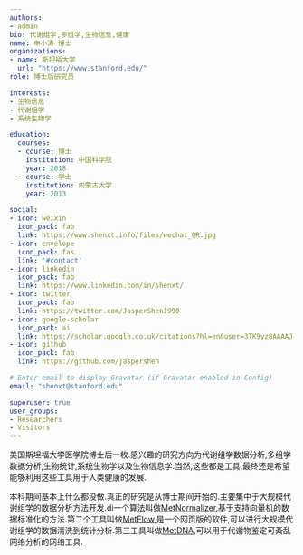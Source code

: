 ```yaml
---
authors:
- admin
bio: 代谢组学,多组学,生物信息,健康
name: 申小涛 博士
organizations:
- name: 斯坦福大学
  url: "https://www.stanford.edu/"
role: 博士后研究员

interests:
- 生物信息
- 代谢组学
- 系统生物学

education:
  courses:
  - course: 博士
    institution: 中国科学院
    year: 2018
  - course: 学士
    institution: 内蒙古大学
    year: 2013

social:
- icon: weixin
  icon_pack: fab
  link: https://www.shenxt.info/files/wechat_QR.jpg
- icon: envelope
  icon_pack: fas
  link: '#contact'
- icon: linkedin
  icon_pack: fab
  link: https://www.linkedin.com/in/shenxt/
- icon: twitter
  icon_pack: fab
  link: https://twitter.com/JasperShen1990
- icon: google-scholar
  icon_pack: ai
  link: https://scholar.google.co.uk/citations?hl=en&user=3TK9yz8AAAAJ
- icon: github
  icon_pack: fab
  link: https://github.com/jaspershen

# Enter email to display Gravatar (if Gravatar enabled in Config)
email: "shenxt@stanford.edu"

superuser: true
user_groups:
- Researchers
- Visitors
---
```


美国斯坦福大学医学院博士后一枚.感兴趣的研究方向为代谢组学数据分析,多组学数据分析,生物统计,系统生物学以及生物信息学.当然,这些都是工具,最终还是希望能够利用这些工具用于人类健康的发展.

本科期间基本上什么都没做.真正的研究是从博士期间开始的.主要集中于大规模代谢组学的数据分析方法开发.di一个算法叫做[MetNormalizer](https://jaspershen.github.io/MetNormalizer/),基于支持向量机的数据标准化的方法.第二个工具叫做[MetFlow](http://metflow.zhulab.cn/),是一个网页版的软件,可以进行大规模代谢组学的数据清洗到统计分析.第三工具叫做[MetDNA](http://metdna.zhulab.cn/),可以用于代谢物鉴定可紊乱网络分析的网络工具.


